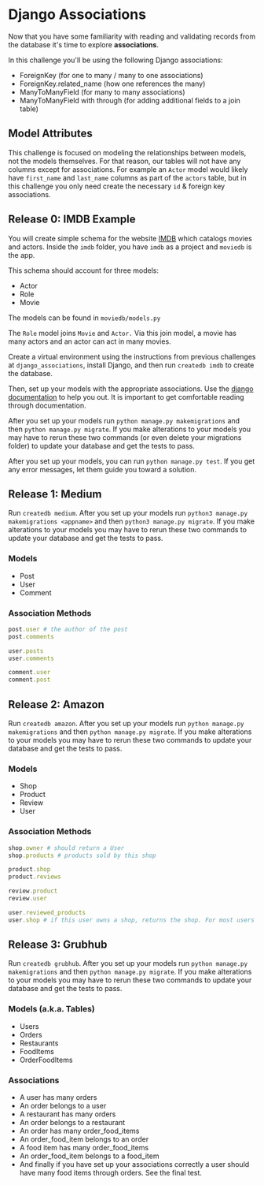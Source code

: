 # Django Associations
Now that you have some familiarity with reading and validating records from the database it's time to explore **associations**. 

In this challenge you'll be using the following Django associations:

* ForeignKey (for one to many / many to one associations)
* ForeignKey.related_name (how one references the many)
* ManyToManyField (for many to many associations)
* ManyToManyField with through (for adding additional fields to a join table)

## Model Attributes
This challenge is focused on modeling the relationships between models, not the models themselves. For that reason, our tables will not have any columns except for associations. For example an `Actor` model would likely have `first_name` and `last_name` columns as part of the `actors` table, but in this challenge you only need create the necessary `id` & foreign key associations.


## Release 0: IMDB Example
You will create simple schema for the website [IMDB](http://imdb.com) which catalogs movies and actors. Inside the `imdb` folder, you have `imdb` as a project and `moviedb` is the app.

This schema should account for three models:
* Actor
* Role
* Movie

The models can be found in `moviedb/models.py`

The `Role` model joins `Movie` and `Actor.` Via this join model, a movie has many actors and an actor can act in many movies.

Create a virtual environment using the instructions from previous challenges at `django_associations`, install Django, and then run `createdb imdb` to create the database.



Then, set up your models with the appropriate associations. Use the [django documentation](https://docs.djangoproject.com/en/2.1/topics/db/examples/) to help you out. It is important to get comfortable reading through documentation.

After you set up your models run `python manage.py makemigrations` and then `python manage.py migrate`. If you make alterations to your models you may have to rerun these two commands (or even delete your migrations folder) to update your database and get the tests to pass.

After you set up your models, you can run `python manage.py test`. If you get any error messages, let them guide you toward a solution. 


## Release 1: Medium
Run `createdb medium`. After you set up your models run `python3 manage.py makemigrations <appname>` and then `python3 manage.py migrate`. If you make alterations to your models you may have to rerun these two commands to update your database and get the tests to pass. 

### Models
* Post
* User
* Comment

### Association Methods
```ruby
post.user # the author of the post
post.comments

user.posts
user.comments

comment.user
comment.post
```

## Release 2: Amazon

Run `createdb amazon`. After you set up your models run `python manage.py makemigrations` and then `python manage.py migrate`. If you make alterations to your models you may have to rerun these two commands to update your database and get the tests to pass. 

### Models
* Shop
* Product
* Review
* User

### Association Methods
```ruby
shop.owner # should return a User
shop.products # products sold by this shop

product.shop
product.reviews

review.product
review.user

user.reviewed_products
user.shop # if this user owns a shop, returns the shop. For most users this would return nil.
```

## Release 3: Grubhub

Run `createdb grubhub`. After you set up your models run `python manage.py makemigrations` and then `python manage.py migrate`. If you make alterations to your models you may have to rerun these two commands to update your database and get the tests to pass. 

### Models (a.k.a. Tables)
* Users
* Orders 
* Restaurants
* FoodItems 
* OrderFoodItems

### Associations
- A user has many orders
- An order belongs to a user
- A restaurant has many orders
- An order belongs to a restaurant
- An order has many order_food_items
- An order_food_item belongs to an order
- A food item has many order_food_items
- An order_food_item belongs to a food_item
- And finally if you have set up your associations correctly a user should have many food items through orders. See the final test. 
